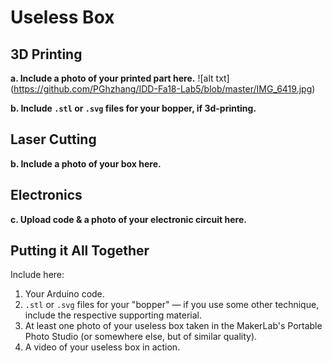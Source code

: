 # Useless Box

## 3D Printing

**a. Include a photo of your printed part here.**
![alt txt] (https://github.com/PGhzhang/IDD-Fa18-Lab5/blob/master/IMG_6419.jpg)

**b. Include `.stl` or `.svg` files for your bopper, if 3d-printing.**

## Laser Cutting

**b. Include a photo of your box here.**

## Electronics

**c. Upload code & a photo of your electronic circuit here.**

## Putting it All Together

Include here:
1. Your Arduino code.
1. `.stl` or `.svg` files for your "bopper" — if you use some other technique, include the respective supporting material.
1. At least one photo of your useless box taken in the MakerLab's Portable Photo Studio (or somewhere else, but of similar quality).
1. A video of your useless box in action.

